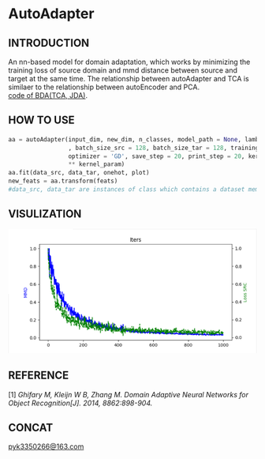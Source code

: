# AutoAdapter
## INTRODUCTION
An nn-based model for domain adaptation, which works by minimizing
the training loss of source domain and mmd distance between
source and target at the same time.
The relationship between autoAdapter and TCA is similaer to the relationship
between autoEncoder and PCA. \
[code of BDA(TCA, JDA)](https:/github.com/yourdady/DomainAdaptation/).
## HOW TO USE
```python
aa = autoAdapter(input_dim, new_dim, n_classes, model_path = None, lamb = 0.01, learning_rate = 0.01
                 , batch_size_src = 128, batch_size_tar = 128, training_steps = 5000, l2 = 0.001,
                 optimizer = 'GD', save_step = 20, print_step = 20, kernel_type = 'linear', sigma_list=None,
                 ** kernel_param)
aa.fit(data_src, data_tar, onehot, plot)
new_feats = aa.transform(feats)
#data_src, data_tar are instances of class which contains a dataset member.
```
## VISULIZATION
![Alt text](./1534986353.jpg)
## REFERENCE
[1] *Ghifary M, Kleijn W B, Zhang M. Domain Adaptive Neural Networks for Object Recognition[J]. 2014, 8862:898-904.*
## CONCAT
pyk3350266@163.com
